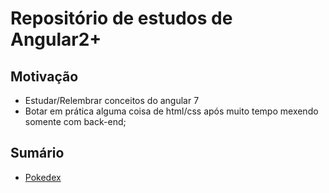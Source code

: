 # Repositório de estudos de Angular2+

## Motivação
- Estudar/Relembrar conceitos do angular 7
- Botar em prática alguma coisa de html/css após muito tempo mexendo somente com back-end;

## Sumário 
- [Pokedex](./pokedex)
